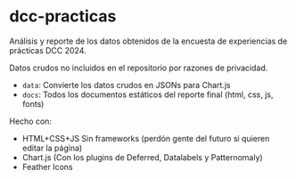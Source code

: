 # dcc-practicas

Análisis y reporte de los datos obtenidos de la encuesta de experiencias de prácticas DCC 2024.

Datos crudos no incluidos en el repositorio por razones de privacidad.

- `data`: Convierte los datos crudos en JSONs para Chart.js
- `docs`: Todos los documentos estáticos del reporte final (html, css, js, fonts)

Hecho con:

- HTML+CSS+JS Sin frameworks (perdón gente del futuro si quieren editar la página)
- Chart.js (Con los plugins de Deferred, Datalabels y Patternomaly)
- Feather Icons
